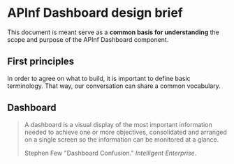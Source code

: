 # APInf Dashboard design brief
This document is meant serve as a **common basis for understanding** the scope and purpose of the APInf Dashboard component.

## First principles
In order to agree on what to build, it is important to define basic terminology. That way, our conversation can share a common vocabulary.

## Dashboard
> A dashboard is a visual display of the most important information needed to achieve one or more objectives, consolidated and arranged on a single screen so the information can be monitored at a glance.
>
> Stephen Few "Dashboard Confusion." *Intelligent Enterprise*.

